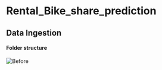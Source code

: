# Rental_Bike_share_prediction



## Data Ingestion 

#### Folder structure 
![Before](https://user-images.githubusercontent.com/109200332/226114842-73632a17-db00-41a7-be08-7be6b63a5d4f.png=500x500)

